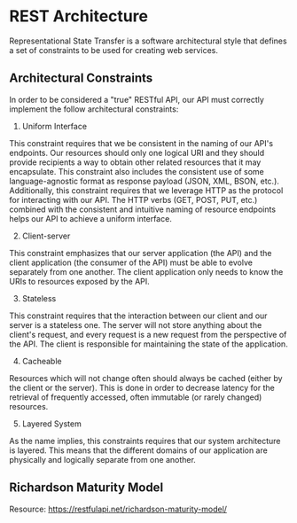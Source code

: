 # REST Architecture

Representational State Transfer is a software architectural style that defines a set of constraints to be used for creating web services.

## Architectural Constraints

In order to be considered a "true" RESTful API, our API must correctly implement the follow architectural constraints:

1. Uniform Interface

This constraint requires that we be consistent in the naming of our API's endpoints. Our resources should only one logical URI and they should provide recipients a way to obtain other related resources that it may encapsulate. This constraint also includes the consistent use of some language-agnostic format as response payload (JSON, XML, BSON, etc.). Additionally, this constraint requires that we leverage HTTP as the protocol for interacting with our API. The HTTP verbs (GET, POST, PUT, etc.) combined with the consistent and intuitive naming of resource endpoints helps our API to achieve a uniform interface.


2. Client-server

This constraint emphasizes that our server application (the API) and the client application (the consumer of the API) must be able to evolve separately from one another. The client application only needs to know the URIs to resources exposed by the API.


3. Stateless

This constraint requires that the interaction between our client and our server is a stateless one. The server will not store anything about the client's request, and every request is a new request from the perspective of the API. The client is responsible for maintaining the state of the application.


4. Cacheable

Resources which will not change often should always be cached (either by the client or the server). This is done in order to decrease latency for the retrieval of frequently accessed, often immutable (or rarely changed) resources.


5. Layered System

As the name implies, this constraints requires that our system architecture is layered. This means that the different domains of our application are physically and logically separate from one another.

## Richardson Maturity Model

Resource: https://restfulapi.net/richardson-maturity-model/
